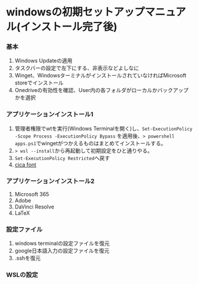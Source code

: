 # windowsの初期セットアップマニュアル(インストール完了後)

### 基本
1. Windows Updateの適用
2. タスクバーの設定で左下にする、非表示などよしなに
3. Winget、WindowsターミナルがインストールされていなければMicrosoft storeでインストール
4. Onedriveの有効性を確認、User内の各フォルダがローカルかバックアップかを選択

### アプリケーションインストール1
1. 管理者権限でwtを実行(Windows Terminalを開く)し、`Set-ExecutionPolicy -Scope Process -ExecutionPolicy Bypass` を適用後、`> powershell apps.ps1`でwingetがつかえるものはまとめてインストールする。
2. `> wsl --install`から再起動して初期設定をひと通りやる。
3. `Set-ExecutionPolicy Restricted`へ戻す
5. [cica font](https://github.com/miiton/Cica)


### アプリケーションインストール2
1. Microsoft 365
2. Adobe
3. DaVinci Resolve
4. LaTeX


### 設定ファイル
1. windows terminalの設定ファイルを復元
2. google日本語入力の設定ファイルを復元
3. .sshを復元


### WSLの設定

